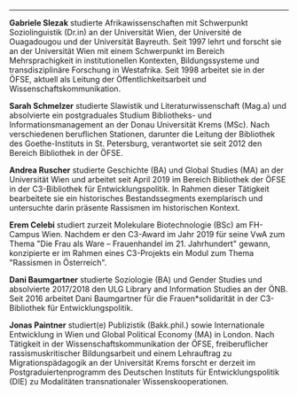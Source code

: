 ---

**Gabriele Slezak** studierte Afrikawissenschaften mit Schwerpunkt Soziolinguistik (Dr.in) an der Universität Wien, der Université de Ouagadougou und der Universität Bayreuth. Seit 1997 lehrt und forscht sie an der Universität Wien mit einem Schwerpunkt im Bereich Mehrsprachigkeit in institutionellen Kontexten, Bildungssysteme und transdisziplinäre Forschung in Westafrika. Seit 1998 arbeitet sie in der ÖFSE, aktuell als Leitung der Öffentlichkeitsarbeit und Wissenschaftskommunikation.

**Sarah Schmelzer** studierte Slawistik und Literaturwissenschaft (Mag.a) und absolvierte ein postgraduales Studium Bibliotheks- und Informationsmanagement an der Donau Universität Krems (MSc). Nach verschiedenen beruflichen Stationen, darunter die Leitung der Bibliothek des Goethe-Instituts in St. Petersburg, verantwortet sie seit 2012 den Bereich Bibliothek in der ÖFSE.

**Andrea Ruscher** studierte Geschichte (BA) und Global Studies (MA) an der Universität Wien und arbeitet seit April 2019 im Bereich Bibliothek der ÖFSE in der C3-Bibliothek für Entwicklungspolitik. In Rahmen dieser Tätigkeit bearbeitete sie ein historisches Bestandssegments exemplarisch und untersuchte darin präsente Rassismen im historischen Kontext.

**Erem Celebi** studiert zurzeit Molekulare Biotechnologie (BSc) am FH-Campus Wien. Nachdem er den C3-Award im Jahr 2019 für seine VwA zum Thema "Die Frau als Ware – Frauenhandel im 21. Jahrhundert" gewann, konzipierte er im Rahmen eines C3-Projekts ein Modul zum Thema "Rassismen in Österreich".

**Dani Baumgartner** studierte Soziologie (BA) und Gender Studies und absolvierte 2017/2018 den ULG Library and Information Studies an der ÖNB. Seit 2016 arbeitet Dani Baumgartner für die Frauen*solidarität in der C3-Bibliothek für Entwicklungspolitik.

**Jonas Paintner** studiert(e) Publizistik (Bakk.phil.) sowie Internationale Entwicklung in Wien und Global Political Economy (MA) in London. Nach Tätigkeit in der Wissenschaftskommunikation der ÖFSE, freiberuflicher rassismuskritischer Bildungsarbeit und einem Lehrauftrag zu Migrationspädagogik an der Universität Krems forscht er derzeit im Postgraduiertenprogramm des Deutschen Instituts für Entwicklungspolitik (DIE) zu Modalitäten transnationaler Wissenskooperationen.